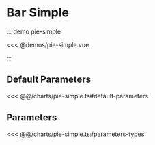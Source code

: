 # Bar Simple

<chart-tags />

::: demo pie-simple

<<< @demos/pie-simple.vue

:::

## Default Parameters

<<< @@/charts/pie-simple.ts#default-parameters

## Parameters

<<< @@/charts/pie-simple.ts#parameters-types

